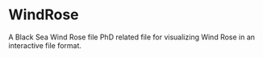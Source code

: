 # WindRose
A Black Sea Wind Rose file
PhD related file for visualizing Wind Rose in an interactive file format.
